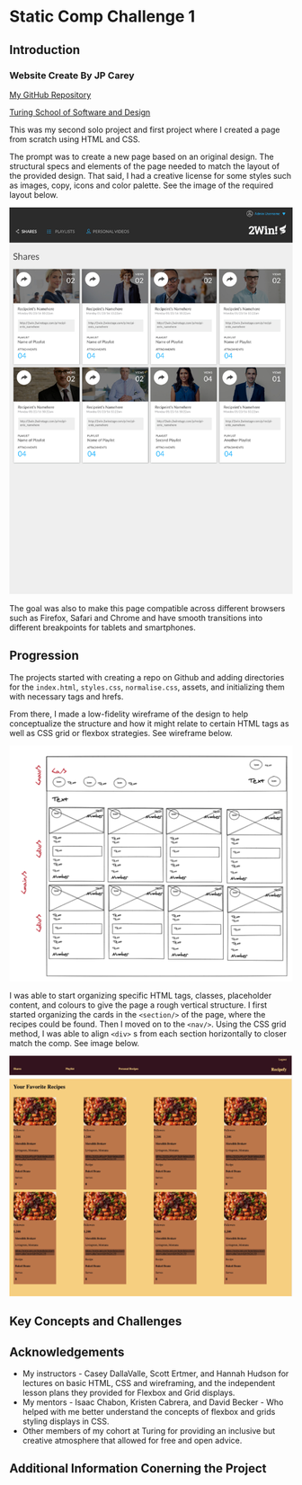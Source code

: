 # Static Comp Challenge 1

## Introduction

### Website Create By JP Carey

[My GitHub Repository](https://github.com/jaypeasee?tab=repositories)

[Turing School of Software and Design](https://turing.io/)

This was my second solo project and first project where I created a page from scratch using HTML and CSS.

The prompt was to create a new page based on an original design. The structural specs and elements of the page needed to match the layout of the provided design. That said, I had a creative license for some styles such as images, copy, icons and color palette. See the image of the required layout below.

![Static Comp Example Layout](assets/static-comp-challenge-2.jpg)

The goal was also to make this page compatible across different browsers such as Firefox, Safari and Chrome and have smooth transitions into different breakpoints for tablets and smartphones.

## Progression

The projects started with creating a repo on Github and adding directories for the `index.html`, `styles.css`, `normalise.css`, assets, and initializing them with necessary tags and hrefs.

From there, I made a low-fidelity wireframe of the design to help conceptualize the structure and how it might relate to certain HTML tags as well as CSS grid or flexbox strategies. See wireframe below.

![Low-fidelity Wireframe of the Design](assets/wireframe.png)

I was able to start organizing specific HTML tags, classes, placeholder content, and colours to give the page a rough vertical structure. I first started organizing the cards in the `<section/>` of the page, where the recipes could be found. Then I moved on to the `<nav/>`. Using the CSS grid method, I was able to align `<div>` s from each section horizontally to closer match the comp. See image below.

![First Pass at Web Structure and Design](assets/basic-structure.png)

## Key Concepts and Challenges

## Acknowledgements

- My instructors - Casey DallaValle, Scott Ertmer, and Hannah Hudson for lectures on basic HTML, CSS and wireframing, and the independent lesson plans they provided for Flexbox and Grid displays.
- My mentors - Isaac Chabon, Kristen Cabrera, and David Becker - Who helped with me better understand the concepts of flexbox and grids styling displays in CSS.
- Other members of my cohort at Turing for providing an inclusive but creative atmosphere that allowed for free and open advice.

## Additional Information Conerning the Project
